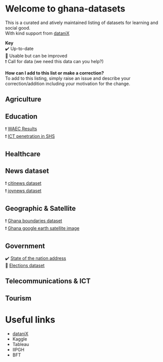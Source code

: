 # Welcome to ghana-datasets
This is a curated and atively maintained listing of datasets for learning and social good.  
With kind support from [dataniX](www.datanix.co.uk/blog)

**Key**  
:heavy_check_mark: Up-to-date  
:seedling: Usable but can be improved  
:heavy_exclamation_mark: Call for data (we need this data can you help?)  



**How can I add to this list or make a correction?**  
To add to this listing, simply raise an issue and describe your correction/addition including your motivation for the change.  


## Agriculture  


## Education  
:heavy_exclamation_mark: [WAEC Results](www.com)  
:heavy_exclamation_mark: [ICT penetration in SHS](www.com)  


## Healthcare  


## News dataset  
:heavy_exclamation_mark: [citinews dataset](www.datanix.co.uk/blog)  
:heavy_exclamation_mark: [joynews dataset](www.datanix.co.uk/blog)  

## Geographic & Satellite  
:heavy_exclamation_mark: [Ghana boundaries dataset](www.com)  
:heavy_exclamation_mark: [Ghana google earth satellite image](www.com)  

## Government  
:heavy_check_mark: [State of the nation address](www.datanix.co.uk/blog)   
:seedling: [Elections dataset](www.datanix.co.uk/blog)  

## Telecommunications & ICT  


## Tourism  



# Useful links
- [dataniX](www.datanix.co.uk/blog) 
- Kaggle
- Tableau
- IIPGH
- BFT
   
